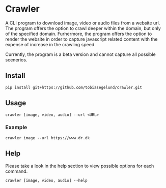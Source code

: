 # Crawler
A CLI program to download image, video or audio files from a website url. The program
offers the option to crawl deeper within the domain, but only of the specified domain. Furhermore,
the program offers the option to render the website in order to capture javascript related
content with the expense of increase in the crawling speed.

Currently, the program is a beta version and cannot capture all possible scenerios.

## Install
```console
pip install git+https://github.com/tobiasegelund/crawler.git
```

## Usage
```console
crawler [image, video, audio] --url <URL>
```

### Example
```console
crawler image --url https://www.dr.dk
```

## Help
Please take a look in the help section to view possible options for each command.
```console
crawler [image, video, audio] --help
```
